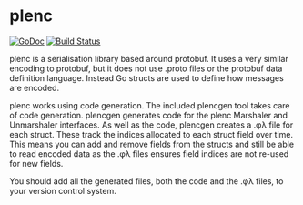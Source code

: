 
# plenc

[![GoDoc](https://godoc.org/github.com/philpearl/plenc?status.svg)](https://godoc.org/github.com/philpearl/plenc) 
[![Build Status](https://travis-ci.org/philpearl/plenc.svg)](https://travis-ci.org/philpearl/plenc)

plenc is a serialisation library based around protobuf. It uses a very similar encoding to protobuf, but it does not use .proto files or the protobuf data definition language. Instead Go structs are used to define how messages are encoded.

plenc works using code generation. The included plencgen tool takes care of code generation. plencgen generates code for the plenc Marshaler and Unmarshaler interfaces. As well as the code, plencgen creates a .φλ file for each struct. These track the indices allocated to each struct field over time. This means you can add and remove fields from the structs and still be able to read encoded data as the .φλ files ensures field indices are not re-used for new fields.

You should add all the generated files, both the code and the .φλ files, to your version control system.

